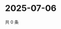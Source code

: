 # 2025-07-06

共 0 条

<!-- BEGIN ZHIHUVIDEO -->
<!-- 最后更新时间 Sun Jul 06 2025 15:10:54 GMT+0800 (China Standard Time) -->

<!-- END ZHIHUVIDEO -->
